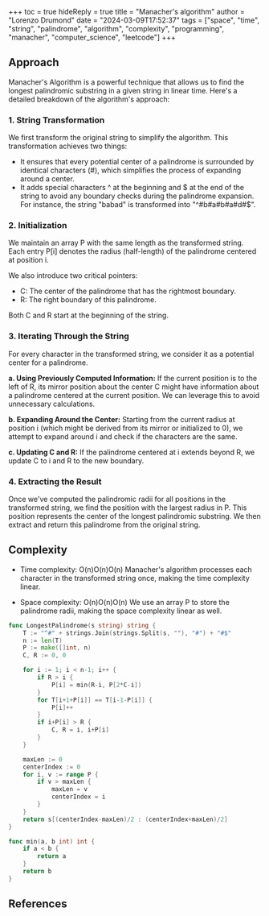 +++
toc = true
hideReply = true
title = "Manacher's algorithm"
author = "Lorenzo Drumond"
date = "2024-03-09T17:52:37"
tags = ["space",  "time",  "string",  "palindrome",  "algorithm",  "complexity",  "programming",  "manacher",  "computer_science",  "leetcode"]
+++



## Approach

Manacher's Algorithm is a powerful technique that allows us to find the longest palindromic substring in a given string in linear time. Here's a detailed breakdown of the algorithm's approach:

### 1. String Transformation

We first transform the original string to simplify the algorithm. This transformation achieves two things:

- It ensures that every potential center of a palindrome is surrounded by identical characters (#), which simplifies the process of expanding around a center.
- It adds special characters ^ at the beginning and $ at the end of the string to avoid any boundary checks during the palindrome expansion. For instance, the string "babad" is transformed into "^#b#a#b#a#d#$".

### 2. Initialization

We maintain an array P with the same length as the transformed string. Each entry P[i] denotes the radius (half-length) of the palindrome centered at position i.

We also introduce two critical pointers:

- C: The center of the palindrome that has the rightmost boundary.
- R: The right boundary of this palindrome.

Both C and R start at the beginning of the string.

### 3. Iterating Through the String

For every character in the transformed string, we consider it as a potential center for a palindrome.

**a. Using Previously Computed Information:**
If the current position is to the left of R, its mirror position about the center C might have information about a palindrome centered at the current position. We can leverage this to avoid unnecessary calculations.

**b. Expanding Around the Center:**
Starting from the current radius at position i (which might be derived from its mirror or initialized to 0), we attempt to expand around i and check if the characters are the same.

**c. Updating C and R:**
If the palindrome centered at i extends beyond R, we update C to i and R to the new boundary.

### 4. Extracting the Result

Once we've computed the palindromic radii for all positions in the transformed string, we find the position with the largest radius in P. This position represents the center of the longest palindromic substring. We then extract and return this palindrome from the original string.


## Complexity

- Time complexity: O(n)O(n)O(n)
Manacher's algorithm processes each character in the transformed string once, making the time complexity linear.

- Space complexity: O(n)O(n)O(n)
We use an array P to store the palindrome radii, making the space complexity linear as well.


```go
func LongestPalindrome(s string) string {
	T := "^#" + strings.Join(strings.Split(s, ""), "#") + "#$"
	n := len(T)
	P := make([]int, n)
	C, R := 0, 0

	for i := 1; i < n-1; i++ {
		if R > i {
			P[i] = min(R-i, P[2*C-i])
		}
		for T[i+1+P[i]] == T[i-1-P[i]] {
			P[i]++
		}
		if i+P[i] > R {
			C, R = i, i+P[i]
		}
	}

	maxLen := 0
	centerIndex := 0
	for i, v := range P {
		if v > maxLen {
			maxLen = v
			centerIndex = i
		}
	}
	return s[(centerIndex-maxLen)/2 : (centerIndex+maxLen)/2]
}

func min(a, b int) int {
	if a < b {
		return a
	}
	return b
}
```

## References
